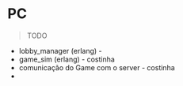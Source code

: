 # PC

> TODO
- lobby_manager (erlang) -
- game_sim (erlang) - costinha
- comunicação do Game com o server - costinha
- 
